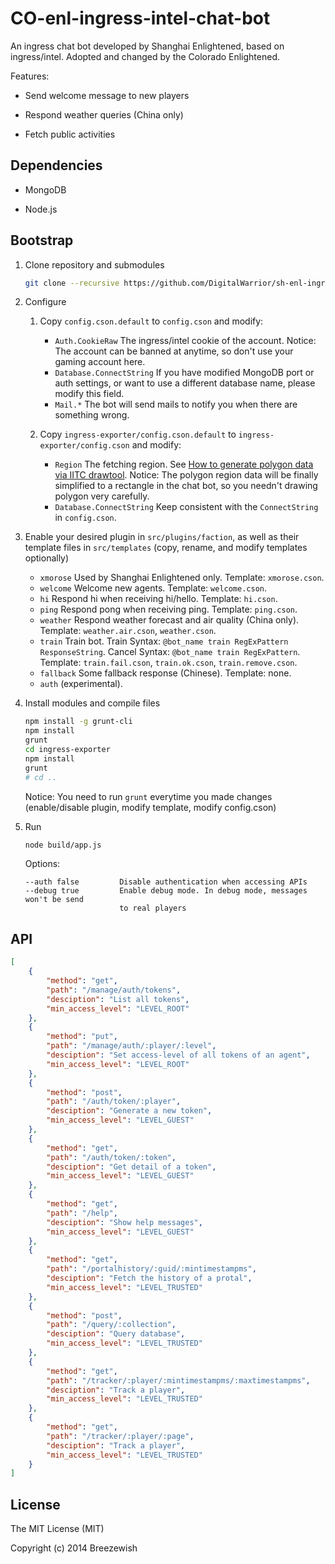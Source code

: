 CO-enl-ingress-intel-chat-bot
=============================

An ingress chat bot developed by Shanghai Enlightened, based on ingress/intel.
Adopted and changed by the Colorado Enlightened.

Features:

- Send welcome message to new players

- Respond weather queries (China only)

- Fetch public activities

## Dependencies

- MongoDB

- Node.js

## Bootstrap

1. Clone repository and submodules

   ```bash
   git clone --recursive https://github.com/DigitalWarrior/sh-enl-ingress-intel-chat-bot.git
   ```

2. Configure
   1. Copy `config.cson.default` to `config.cson` and modify:
      * `Auth.CookieRaw`
        The ingress/intel cookie of the account.
        Notice: The account can be banned at anytime, so don't use your gaming account here.
      * `Database.ConnectString`
         If you have modified MongoDB port or auth settings, or want to use a different database name, please modify this field.
      * `Mail.*`
        The bot will send mails to notify you when there are something wrong.

   2. Copy `ingress-exporter/config.cson.default` to `ingress-exporter/config.cson` and modify:
      * `Region`
        The fetching region. See [How to generate polygon data via IITC drawtool](https://github.com/breeswish/ingress-exporter#how-to-generate-polygon-data-via-iitc-drawtool).
        Notice: The polygon region data will be finally simplified to a rectangle in the chat bot, so you needn't drawing polygon very carefully.
      * `Database.ConnectString`
        Keep consistent with the `ConnectString` in `config.cson`.

3. Enable your desired plugin in `src/plugins/faction`, as well as their template files in `src/templates` (copy, rename, and modify templates optionally)
   * `xmorose`
     Used by Shanghai Enlightened only.
     Template: `xmorose.cson`.
   * `welcome`
     Welcome new agents.
     Template: `welcome.cson`.
   * `hi`
     Respond hi when receiving hi/hello.
     Template: `hi.cson`.
   * `ping`
     Respond pong when receiving ping.
     Template: `ping.cson`.
   * `weather`
     Respond weather forecast and air quality (China only).
     Template: `weather.air.cson`, `weather.cson`.
   * `train`
     Train bot.
     Train Syntax: `@bot_name train RegExPattern ResponseString`. 
     Cancel Syntax: `@bot_name train RegExPattern`.
     Template: `train.fail.cson`, `train.ok.cson`, `train.remove.cson`.
   * `fallback`
     Some fallback response (Chinese).
     Template: none.
   * `auth`
     (experimental).

4. Install modules and compile files
   
   ```bash
   npm install -g grunt-cli
   npm install
   grunt
   cd ingress-exporter
   npm install
   grunt
   # cd ..
   ```
   
   Notice: You need to run `grunt` everytime you made changes (enable/disable plugin, modify template, modify config.cson)

5. Run

   ```bash
   node build/app.js
   ```
   
   Options:
   
   ```
   --auth false         Disable authentication when accessing APIs
   --debug true         Enable debug mode. In debug mode, messages won't be send
                        to real players
   ```

## API

```json
[
    {
        "method": "get",
        "path": "/manage/auth/tokens",
        "desciption": "List all tokens",
        "min_access_level": "LEVEL_ROOT"
    },
    {
        "method": "put",
        "path": "/manage/auth/:player/:level",
        "desciption": "Set access-level of all tokens of an agent",
        "min_access_level": "LEVEL_ROOT"
    },
    {
        "method": "post",
        "path": "/auth/token/:player",
        "desciption": "Generate a new token",
        "min_access_level": "LEVEL_GUEST"
    },
    {
        "method": "get",
        "path": "/auth/token/:token",
        "desciption": "Get detail of a token",
        "min_access_level": "LEVEL_GUEST"
    },
    {
        "method": "get",
        "path": "/help",
        "desciption": "Show help messages",
        "min_access_level": "LEVEL_GUEST"
    },
    {
        "method": "get",
        "path": "/portalhistory/:guid/:mintimestampms",
        "desciption": "Fetch the history of a protal",
        "min_access_level": "LEVEL_TRUSTED"
    },
    {
        "method": "post",
        "path": "/query/:collection",
        "desciption": "Query database",
        "min_access_level": "LEVEL_TRUSTED"
    },
    {
        "method": "get",
        "path": "/tracker/:player/:mintimestampms/:maxtimestampms",
        "desciption": "Track a player",
        "min_access_level": "LEVEL_TRUSTED"
    },
    {
        "method": "get",
        "path": "/tracker/:player/:page",
        "desciption": "Track a player",
        "min_access_level": "LEVEL_TRUSTED"
    }
]
```

## License

The MIT License (MIT)

Copyright (c) 2014 Breezewish
